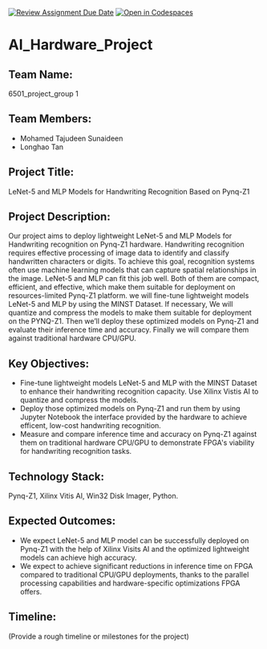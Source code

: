 [![Review Assignment Due Date](https://classroom.github.com/assets/deadline-readme-button-22041afd0340ce965d47ae6ef1cefeee28c7c493a6346c4f15d667ab976d596c.svg)](https://classroom.github.com/a/Buol6fpg)
[![Open in Codespaces](https://classroom.github.com/assets/launch-codespace-2972f46106e565e64193e422d61a12cf1da4916b45550586e14ef0a7c637dd04.svg)](https://classroom.github.com/open-in-codespaces?assignment_repo_id=16897609)
# AI_Hardware_Project

## Team Name: 
6501_project_group 1

## Team Members:
- Mohamed Tajudeen Sunaideen
- Longhao Tan

## Project Title:
LeNet-5 and MLP Models for Handwriting Recognition Based on Pynq-Z1

## Project Description:
Our project aims to deploy lightweight LeNet-5 and MLP Models for Handwriting recognition on Pynq-Z1 hardware. Handwriting recognition requires effective processing of image data to identify and classify handwritten characters or digits. To achieve this goal, recognition systems often use machine learning models that can capture spatial relationships in the image. LeNet-5 and MLP can fit this job well. Both of them are compact, efficient, and effective, which make them suitable for deployment on resources-limited Pynq-Z1 platform. we will fine-tune lightweight models LeNet-5 and MLP by using the MINST Dataset. If necessary, We will quantize and compress the models to make them suitable for deployment on the PYNQ-Z1. Then we’ll deploy these optimized models on Pynq-Z1 and evaluate their inference time and accuracy. Finally we will compare them against traditional hardware CPU/GPU.

## Key Objectives:
- Fine-tune lightweight models LeNet-5 and MLP with the MINST Dataset to enhance their handwriting recognition capacity. Use Xilinx Vistis AI to quantize and compress the models.
- Deploy those optimized models on Pynq-Z1 and run them by using Jupyter Notebook the interface provided by the hardware to achieve efficent, low-cost handwriting recognition.
- Measure and compare inference time and accuracy on Pynq-Z1 against them on traditional hardware CPU/GPU to demonstrate FPGA's viability for handwriting recognition tasks.

## Technology Stack:
Pynq-Z1, Xilinx Vitis AI, Win32 Disk Imager, Python.

## Expected Outcomes:
- We expect LeNet-5 and MLP model can be successfully deployed on Pynq-Z1 with the help of Xilinx Visits AI and the optimized lightweight models can achieve high accuracy.
- We expect to achieve significant reductions in inference time on FPGA compared to traditional CPU/GPU deployments, thanks to the parallel processing capabilities and hardware-specific optimizations FPGA offers.

## Timeline:
(Provide a rough timeline or milestones for the project)
